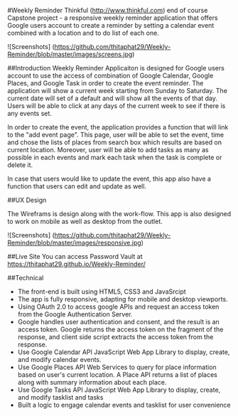 #Weekly Reminder
Thinkful (<a href="http://www.thinkful.com">http://www.thinkful.com</a>) end of course Capstone project - a responsive weekly reminder application that offers Google users account to create a reminder by setting a calendar event combined with a location and to do list of each one.

![Screenshots] (https://github.com/thitaphat29/Weekly-Reminder/blob/master/images/screens.jpg)

##Introduction
Weekly Reminder Applicaiton is designed for Google users account to use the access of combination of Google Calendar, Google Places, and Google Task in order to create the event reminder. The application will show a current week starting from Sunday to Saturday. The current date will set of a default and will show all the events of that day. Users will be able to click at any days of the current week to see if there is any events set.

In order to create the event, the application provides a function that will link to the "add event page". This page, user will be able to set the event, time and chose the lists of places from search box which results are based on current location. Moreover, user will be able to add tasks as many as possible in each events and mark each task when the task is complete or delete it.

In case that users would like to update the event, this app also have a function that users can edit and update as well.

##UX Design

The Wireframs is design along with the work-flow. This app is also designed to work on mobile as well as desktop from the outlet.

![Screenshots] (https://github.com/thitaphat29/Weekly-Reminder/blob/master/images/responsive.jpg)

##Live Site
You can access Password Vault at https://thitaphat29.github.io/Weekly-Reminder/

##Technical
* The front-end is built using HTML5, CSS3 and JavaSrcipt
* The app is fully responsive, adapting for mobile and desktop viewports.
* Using OAuth 2.0 to access google APIs and request an access token from the Google Authentication Server.
* Google handles user authentication and consent, and the result is an access token. Google returns the access token on the fragment of the response, and client side script extracts the access token from the response.
* Use Google Calendar API JavaScript Web App Library to display, create, and modify calendar events.
* Use Google Places API Web Services to query for place information based on user's current location. A Place API returns a list of places along with summary information about each place.
* Use Google Tasks API JavaScript Web App Library to display, create, and modify tasklist and tasks
* Built a logic to engage calendar events and tasklist for user convenience
